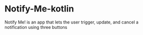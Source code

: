 # Notify-Me-kotlin
Notify Me! is an app that lets the user trigger, update, and cancel a notification using three buttons
